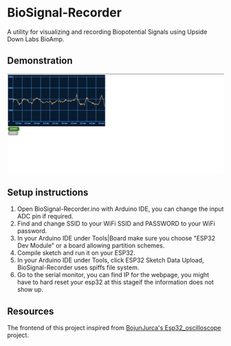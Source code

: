 # BioSignal-Recorder
A utility for visualizing and recording Biopotential Signals using Upside Down Labs BioAmp.

## Demonstration 
![image info](./assets/randomADC.png)

## Setup instructions

1. Open BioSignal-Recorder.ino with Arduino IDE, you can change the input ADC pin if required.
2. Find and change SSID to your WiFi SSID and PASSWORD to your WiFi password.
3. In your Arduino IDE under Tools|Board make sure you choose "ESP32 Dev Module" or a board allowing partition schemes.
4. Compile sketch and run it on your ESP32.
5. In your Arduino IDE under Tools, click ESP32 Sketch Data Upload, BioSignal-Recorder uses spiffs file system.
6. Go to the serial monitor, you can find IP for the webpage, you might have to hard reset your esp32 at this stageif the information does not show up.


## Resources
The frontend of this project inspired from [BojunJurca's Esp32_oscilloscope](https://github.com/BojanJurca/Esp32_oscilloscope) project.